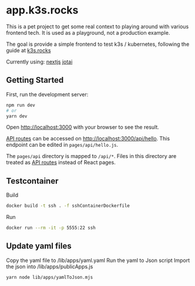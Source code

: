 # app.k3s.rocks

This is a pet project to get some real context to playing around with various frontend tech. It is used as a playground, not a production example.

The goal is provide a simple frontend to test k3s / kubernetes, following the guide at [k3s.rocks](https://k3s.rocks)

Currently using:
[nextjs](https://nextjs.org/)
[jotai](https://jotai.org/)

## Getting Started

First, run the development server:

```bash
npm run dev
# or
yarn dev
```

Open [http://localhost:3000](http://localhost:3000) with your browser to see the result.

[API routes](https://nextjs.org/docs/api-routes/introduction) can be accessed on [http://localhost:3000/api/hello](http://localhost:3000/api/hello). This endpoint can be edited in `pages/api/hello.js`.

The `pages/api` directory is mapped to `/api/*`. Files in this directory are treated as [API routes](https://nextjs.org/docs/api-routes/introduction) instead of React pages.

## Testcontainer

Build

```bash
docker build -t ssh . -f sshContainerDockerfile
```

Run

```bash
docker run --rm -it -p 5555:22 ssh
```

## Update yaml files

Copy the yaml file to /lib/apps/yaml.yaml
Run the yaml to Json script
Import the json into /lib/apps/publicApps.js

```
yarn node lib/apps/yamlToJson.mjs
```
